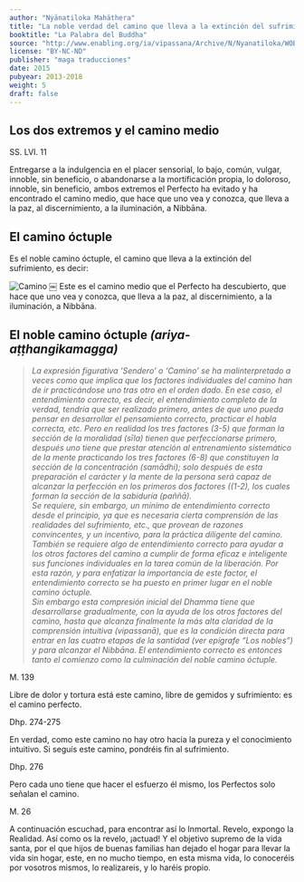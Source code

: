 ```yaml
---
author: "Nyānatiloka Mahāthera"
title: "La noble verdad del camino que lleva a la extinción del sufrimiento"
booktitle: "La Palabra del Buddha"
source: "http://www.enabling.org/ia/vipassana/Archive/N/Nyanatiloka/WOB/index.html"
license: "BY-NC-ND"
publisher: "maga traducciones"
date: 2015
pubyear: 2013-2018 
weight: 5
draft: false
---
```


## Los dos extremos y el camino medio  

SS. LVI. 11  

Entregarse a la indulgencia en el placer sensorial, lo bajo, común, vulgar, innoble, sin beneficio, o abandonarse a la mortificación propia, lo doloroso, innoble, sin beneficio, ambos extremos el Perfecto ha evitado y ha encontrado el camino medio, que hace que uno vea y conozca, que lleva a la paz, al discernimiento, a la iluminación, a Nibbāna.  

## El camino óctuple  

Es el noble camino óctuple, el camino que lleva a la extinción del sufrimiento, es decir:  

![Camino](/media/8-path.png)
￼
Este es el camino medio que el Perfecto ha descubierto, que hace que uno vea y conozca, que lleva a la paz, al discernimiento, a la iluminación, a Nibbāna.  

## El noble camino óctuple *(ariya-aṭṭhangikamagga)*  

> *La expresión figurativa ‘Sendero’ o ‘Camino’ se ha malinterpretado a veces como que implica que los factores individuales del camino han de ir practicándose uno tras otro en el orden dado. En ese caso, el entendimiento correcto, es decir, el entendimiento completo de la verdad, tendría que ser realizado primero, antes de que uno pueda pensar en desarrollar el pensamiento correcto, practicar el habla correcta, etc. Pero en realidad los tres factores (3-5) que forman la sección de la moralidad (sīla) tienen que perfeccionarse primero, después uno tiene que prestar atención al entrenamiento sistemático de la mente practicando los tres factores (6-8) que constituyen la sección de la concentración (samādhi); solo después de esta preparación el carácter y la mente de la persona será capaz de alcanzar la perfección en los primeros dos factores ((1-2), los cuales forman la sección de la sabiduría (paññā).  
Se requiere, sin embargo, un mínimo de entendimiento correcto desde el principio, ya que es necesaria cierta comprensión de las realidades del sufrimiento, etc., que provean de razones convincentes, y un incentivo, para la práctica diligente del camino. También se requiere algo de entendimiento correcto para ayudar a los otros factores del camino a cumplir de forma eficaz e inteligente sus funciones individuales en la tarea común de la liberación. Por esta razón, y para enfatizar la importancia de este factor, el entendimiento correcto se ha puesto en primer lugar en el noble camino óctuple.  
Sin embargo esta compresión inicial del Dhamma tiene que desarrollarse gradualmente, con la ayuda de los otros factores del camino, hasta que alcanza finalmente la más alta claridad de la comprensión intuitiva (vipassanā), que es la condición directa para entrar en las cuatro etapas de la santidad (ver epígrafe “Los nobles”) y para alcanzar el Nibbāna.
El entendimiento correcto es entonces tanto el comienzo como la culminación del noble camino óctuple.*  

M. 139  

Libre de dolor y tortura está este camino, libre de gemidos y sufrimiento: es el camino perfecto.  

Dhp. 274-275  

En verdad, como este camino no hay otro hacia la pureza y el conocimiento intuitivo. Si seguís este camino, pondréis fin al sufrimiento.  

Dhp. 276  

Pero cada uno tiene que hacer el esfuerzo él mismo, los Perfectos solo señalan el camino.  

M. 26  

A continuación escuchad, para encontrar así lo Inmortal. Revelo, expongo la Realidad. Así como os la revelo, ¡actuad! Y el objetivo supremo de la vida santa, por el que hijos de buenas familias han dejado el hogar para llevar la vida sin hogar, este, en no mucho tiempo, en esta misma vida, lo conoceréis por vosotros mismos, lo realizareis, y lo haréis propio.  
